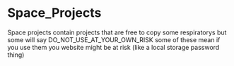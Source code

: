 # Space_Projects
Space projects contain projects that are free to copy some respiratorys but some will say DO_NOT_USE_AT_YOUR_OWN_RISK some of these mean if you use them you website might be at risk (like a local storage password thing) 
